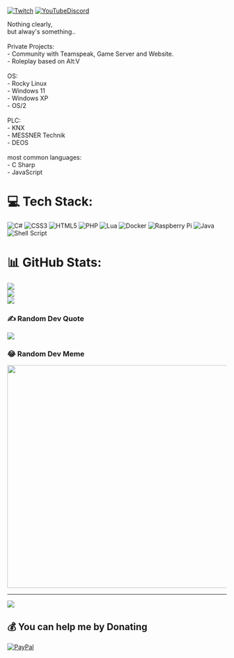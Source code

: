 [![Twitch](https://img.shields.io/badge/Twitch-%239146FF.svg?logo=Twitch&logoColor=white)](https://twitch.tv/commanderbass) [![YouTube](https://img.shields.io/badge/YouTube-%23FF0000.svg?logo=YouTube&logoColor=white)](https://www.youtube.com/channel/UCcELTkG94P7XarTCzZ6gENQ)[Discord](https://img.shields.io/badge/commanderbass'9596-%237289DA.svg?logo=discord&logoColor=white)

Nothing clearly,<br>  but alway's something..<br><br>Private Projects:<br>- Community with Teamspeak, Game Server and Website.<br>- Roleplay based on Alt:V<br><br>OS:<br>- Rocky Linux<br>- Windows 11<br>- Windows XP<br>- OS/2<br><br>PLC:<br>- KNX<br>- MESSNER Technik<br>- DEOS<br><br>most common languages:<br>- C Sharp<br>- JavaScript<br>


# 💻 Tech Stack:
![C#](https://img.shields.io/badge/c%23-%23239120.svg?style=flat&logo=c-sharp&logoColor=white) ![CSS3](https://img.shields.io/badge/css3-%231572B6.svg?style=flat&logo=css3&logoColor=white) ![HTML5](https://img.shields.io/badge/html5-%23E34F26.svg?style=flat&logo=html5&logoColor=white) ![PHP](https://img.shields.io/badge/php-%23777BB4.svg?style=flat&logo=php&logoColor=white) ![Lua](https://img.shields.io/badge/lua-%232C2D72.svg?style=flat&logo=lua&logoColor=white) ![Docker](https://img.shields.io/badge/docker-%230db7ed.svg?style=flat&logo=docker&logoColor=white) ![Raspberry Pi](https://img.shields.io/badge/-RaspberryPi-C51A4A?style=flat&logo=Raspberry-Pi) ![Java](https://img.shields.io/badge/JS-%23ED8B00.svg?style=flat&logo=JS&logoColor=white) ![Shell Script](https://img.shields.io/badge/shell_script-%23121011.svg?style=flat&logo=gnu-bash&logoColor=white)
# 📊 GitHub Stats:
![](https://github-readme-stats.vercel.app/api?username=commanderbass&theme=midnight-purple&hide_border=true&include_all_commits=true&count_private=false)<br/>
![](https://github-readme-streak-stats.herokuapp.com/?user=commanderbass&theme=midnight-purple&hide_border=true)<br/>
![](https://github-readme-stats.vercel.app/api/top-langs/?username=commanderbass&theme=midnight-purple&hide_border=true&include_all_commits=true&count_private=false&layout=compact)

### ✍️ Random Dev Quote
![](https://quotes-github-readme.vercel.app/api?type=horizontal&theme=radical)

### 😂 Random Dev Meme
<img src="https://random-memer.herokuapp.com/" width="512px"/>

---
[![](https://visitcount.itsvg.in/api?id=commanderbass&icon=3&color=10)](https://visitcount.itsvg.in)

  ## 💰 You can help me by Donating
  [![PayPal](https://img.shields.io/badge/PayPal-00457C?style=for-the-badge&logo=paypal&logoColor=white)](https://paypal.me/stwcc) 

  <!-- Proudly created with GPRM ( https://gprm.itsvg.in ) -->
  

